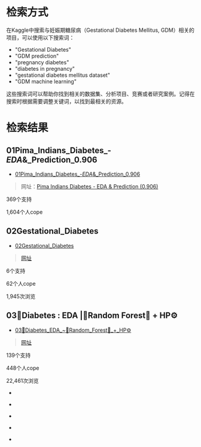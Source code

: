 # 检索方式
在Kaggle中搜索与妊娠期糖尿病（Gestational Diabetes Mellitus, GDM）相关的项目，可以使用以下搜索词：

- "Gestational Diabetes"
- "GDM prediction"
- "pregnancy diabetes"
- "diabetes in pregnancy"
- "gestational diabetes mellitus dataset"
- "GDM machine learning"

这些搜索词可以帮助你找到相关的数据集、分析项目、竞赛或者研究案例。记得在搜索时根据需要调整关键词，以找到最相关的资源。

# 检索结果

## 01Pima_Indians_Diabetes_-_EDA_&_Prediction_0.906

* [01Pima_Indians_Diabetes_-_EDA_&_Prediction_0.906](04文献阅读\妇产科\01妊娠期糖尿病\03kaggle\01Pima_Indians_Diabetes_-_EDA_&_Prediction_0.906/)

> 网址：[Pima Indians Diabetes - EDA & Prediction (0.906)](https://www.kaggle.com/code/vincentlugat/pima-indians-diabetes-eda-prediction-0-906)

369个支持

1,604个人cope




## 02Gestational_Diabetes

* [02Gestational_Diabetes](04文献阅读\妇产科\01妊娠期糖尿病\03kaggle\02Gestational_Diabetes/)

> [网址](https://www.kaggle.com/code/medahmedkrichen/gestational-diabetes/notebook)

6个支持

62个人cope

1,945次浏览

## 03🍬Diabetes : EDA |🌲Random Forest🌲 + HP⚙️

* [03🍬Diabetes_EDA_~🌲Random_Forest🌲_+_HP⚙️](04文献阅读\妇产科\01妊娠期糖尿病\03kaggle\03Diabetes_EDA_~Random_Forest_+_HP\README.md)

> [网址](https://www.kaggle.com/code/tumpanjawat/diabetes-eda-random-forest-hp)

139个支持

448个人cope

22,461次浏览









* []()













* []()













* []()













* []()













* []()











